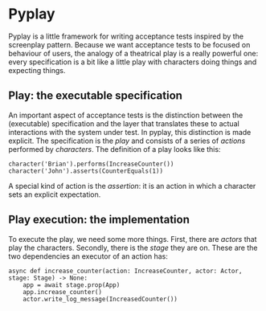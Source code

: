 # Pyplay

Pyplay is a little framework for writing acceptance tests inspired by the screenplay pattern. Because we want acceptance tests to be focused on behaviour of users, the analogy of a theatrical play is a really powerful one: every specification is a bit like a little play with characters doing things and expecting things.

## Play: the executable specification

An important aspect of acceptance tests is the distinction between the (executable) specification and the layer that translates these to actual interactions with the system under test. In pyplay, this distinction is made explicit. The specification is the _play_ and consists of a series of _actions_ performed by _characters_. The definition of a play looks like this:
```
character('Brian').performs(IncreaseCounter())
character('John').asserts(CounterEquals(1))
```
A special kind of action is the _assertion_: it is an action in which a character sets an explicit expectation.

## Play execution: the implementation

To execute the play, we need some more things. First, there are _actors_ that play the characters. Secondly, there is the _stage_ they are on. These are the two dependencies an executor of an action has:
```
async def increase_counter(action: IncreaseCounter, actor: Actor, stage: Stage) -> None:
    app = await stage.prop(App)
    app.increase_counter()
    actor.write_log_message(IncreasedCounter())
```
